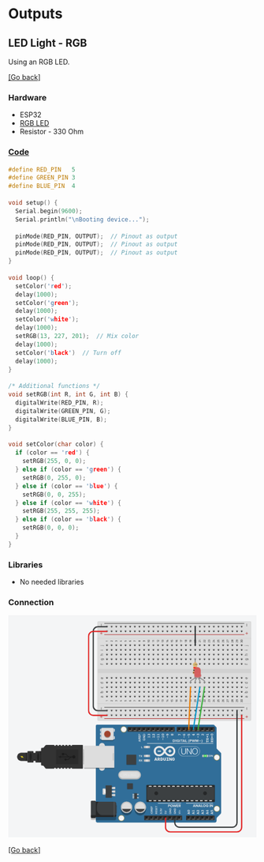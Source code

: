 # Outputs
## LED Light - RGB
Using an RGB LED. 

[[Go back]](/outputs/led_light)

### Hardware
- ESP32
- [RGB LED](../docs/RGB.jpg)
- Resistor - 330 Ohm

### [Code](RGB.ino)
```cpp
#define RED_PIN   5
#define GREEN_PIN 3
#define BLUE_PIN  4

void setup() {
  Serial.begin(9600);
  Serial.println("\nBooting device...");
  
  pinMode(RED_PIN, OUTPUT);  // Pinout as output
  pinMode(RED_PIN, OUTPUT);  // Pinout as output
  pinMode(RED_PIN, OUTPUT);  // Pinout as output
}

void loop() {
  setColor('red');
  delay(1000);
  setColor('green');
  delay(1000);
  setColor('white');
  delay(1000);
  setRGB(13, 227, 201);  // Mix color
  delay(1000);
  setColor('black')  // Turn off
  delay(1000);
}

/* Additional functions */
void setRGB(int R, int G, int B) {
  digitalWrite(RED_PIN, R);
  digitalWrite(GREEN_PIN, G);
  digitalWrite(BLUE_PIN, B);
}

void setColor(char color) {
  if (color == 'red') {
    setRGB(255, 0, 0);
  } else if (color == 'green') {
    setRGB(0, 255, 0);
  } else if (color == 'blue') {
    setRGB(0, 0, 255);
  } else if (color == 'white') {
    setRGB(255, 255, 255);
  } else if (color == 'black') {
    setRGB(0, 0, 0);
  }
}
```

### Libraries
- No needed libraries

### Connection
![Connection RGB LED light](../docs/connection_RGB.png)

[[Go back]](/outputs/led_light)
